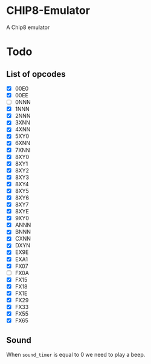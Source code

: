 # CHIP8-Emulator
A Chip8 emulator

# Todo

## List of opcodes

- [X] 00E0
- [X] 00EE
- [ ] 0NNN
- [X] 1NNN
- [X] 2NNN
- [X] 3XNN
- [X] 4XNN
- [X] 5XY0
- [X] 6XNN
- [X] 7XNN
- [X] 8XY0
- [X] 8XY1
- [X] 8XY2
- [X] 8XY3
- [X] 8XY4
- [X] 8XY5
- [X] 8XY6
- [X] 8XY7
- [X] 8XYE
- [X] 9XY0
- [X] ANNN
- [X] BNNN
- [X] CXNN
- [X] DXYN
- [X] EX9E
- [X] EXA1
- [X] FX07
- [ ] FX0A
- [X] FX15
- [X] FX18
- [X] FX1E
- [X] FX29
- [X] FX33
- [X] FX55
- [X] FX65

## Sound

When ```sound_timer``` is equal to 0 we need to play a beep. 
